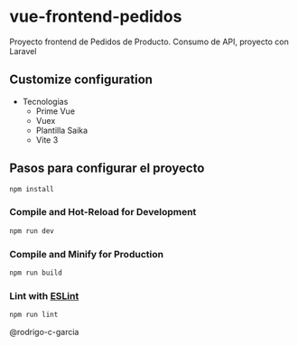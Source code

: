 # vue-frontend-pedidos

Proyecto frontend  de Pedidos de Producto.
Consumo de API, proyecto con Laravel


## Customize configuration

* Tecnologias
  * Prime Vue
  * Vuex
  * Plantilla Saika
  * Vite 3
  
## Pasos para configurar el proyecto

```sh
npm install
```

### Compile and Hot-Reload for Development

```sh
npm run dev
```

### Compile and Minify for Production

```sh
npm run build
```

### Lint with [ESLint](https://eslint.org/)

```sh
npm run lint
```
@rodrigo-c-garcia
